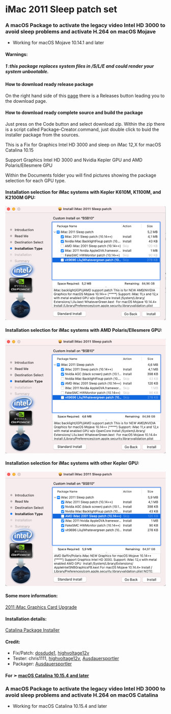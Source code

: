 
# iMac 2011 Sleep patch set
### A macOS Package to activate the legacy video Intel HD 3000 to avoid sleep problems and activate H.264 on macOS Mojave
- Working for macOS Mojave 10.14.1 and later

#### Warnings:
##### 1 :this package replaces system files in /S/L/E and could render your system unbootable.

#### How to download ready release package

On the right hand side of this [page](https://github.com/Ausdauersportler/iMac-2011-Mojave) there is a Releases button leading you to the download page.

#### How to download ready complete source and build the package

Just press on the Code button and select download zip. Within the zip there is a script called Package-Creator.command, just double click to buid the installer package from the sources.

This is a Fix for Graphics Intel HD 3000 and sleep on iMac 12,X for macOS Catalina 10.15

Support Graphics Intel HD 3000 and Nvidia Kepler GPU and AMD Polaris/Ellesmere GPU

Within the Documents folder you will find pictures showing the package selection for each GPU type.

#### Installation selection for iMac systems with Kepler K610M, K1100M, and K2100M GPU:

![Modular Image Creation](https://github.com/Ausdauersportler/iMac-2011-Mojave/blob/main/Documentation/K610M-K1100M-K2100M.png)

#### Installation selection for iMac systems with AMD Polaris/Ellesmere GPU:

![Modular Image Creation](https://github.com/Ausdauersportler/iMac-2011-Mojave/blob/main/Documentation/MOJAVE-SLEEP-PATCH-AMD.png)

#### Installation selection for iMac systems with other Kepler GPU:

![Modular Image Creation](https://github.com/Ausdauersportler/iMac-2011-Mojave/blob/main/Documentation/MOJAVE-SLEEP-PATCH-NVIDIA.png)

#### Some more information:
[2011 iMac Graphics Card Upgrade](https://forums.macrumors.com/threads/2011-imac-graphics-card-upgrade.1596614/)

#### Installation details:
[Catalina Package Installer](https://forums.macrumors.com/threads/2011-imac-graphics-card-upgrade.1596614/page-421?post=29144691#post-29144691)

#### Credit:
- Fix/Patch: [dosdude1](https://forums.macrumors.com/members/dosdude1.669685/), [highvoltage12v](https://forums.macrumors.com/members/highvoltage12v.883629/)
- Tester: chris1111, [highvoltage12v](https://forums.macrumors.com/members/highvoltage12v.883629/), [Ausdauersportler](https://forums.macrumors.com/members/ausdauersportler.1199136/) 
- Packager: [Ausdauersportler](https://forums.macrumors.com/members/ausdauersportler.1199136/)

#### For ➣  [macOS Catalina 10.15.4 and later](https://github.com/Ausdauersportler/iMac-2011-Catalina)
### A macOS Package to activate the legacy video Intel HD 3000 to avoid sleep problems and activate H.264 on macOS Catalina
- Working for macOS Catalina 10.15.4 and later






